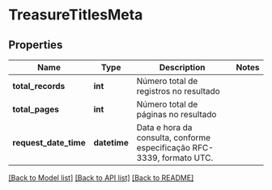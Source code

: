 # TreasureTitlesMeta

## Properties
Name | Type | Description | Notes
------------ | ------------- | ------------- | -------------
**total_records** | **int** | Número total de registros no resultado | 
**total_pages** | **int** | Número total de páginas no resultado | 
**request_date_time** | **datetime** | Data e hora da consulta, conforme especificação RFC-3339, formato UTC. | 

[[Back to Model list]](../README.md#documentation-for-models) [[Back to API list]](../README.md#documentation-for-api-endpoints) [[Back to README]](../README.md)

